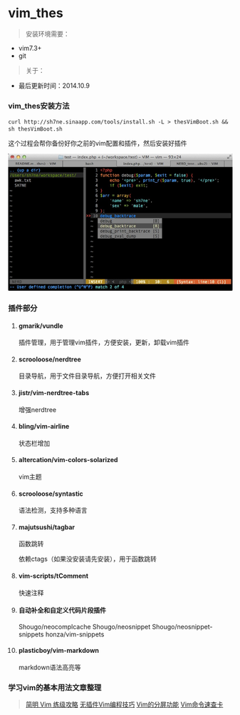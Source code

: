 vim_thes
=======================

> 安装环境需要：
- vim7.3+
- git

> 关于：
- 最后更新时间：2014.10.9

### vim_thes安装方法

    curl http://sh7ne.sinaapp.com/tools/install.sh -L > thesVimBoot.sh && sh thesVimBoot.sh

这个过程会帮你备份好你之前的vim配置和插件，然后安装好插件

![我的vim界面预览](https://raw.githubusercontent.com/sh7ning/img/master/vim.png "我的vim界面预览")

### 插件部分
1. #### gmarik/vundle

    插件管理，用于管理vim插件，方便安装，更新，卸载vim插件

1. #### scrooloose/nerdtree

    目录导航，用于文件目录导航，方便打开相关文件

1. #### jistr/vim-nerdtree-tabs

    增强nerdtree

1. #### bling/vim-airline

    状态栏增加

1. #### altercation/vim-colors-solarized

    vim主题

1. #### scrooloose/syntastic

    语法检测，支持多种语言

1. #### majutsushi/tagbar

    函数跳转

    依赖ctags（如果没安装请先安装），用于函数跳转

1. #### vim-scripts/tComment

    快速注释

1. #### 自动补全和自定义代码片段插件

    Shougo/neocomplcache  Shougo/neosnippet  Shougo/neosnippet-snippets honza/vim-snippets

1. #### plasticboy/vim-markdown

    markdown语法高亮等

### 学习vim的基本用法文章整理
> [简明 Vim 练级攻略](http://coolshell.cn/articles/5426.html)
[无插件Vim编程技巧](http://coolshell.cn/articles/11312.html)
[Vim的分屏功能](http://coolshell.cn/articles/1679.html)
[Vim命令速查卡](http://coolshell.cn/articles/150.html)

